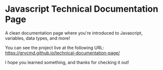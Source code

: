 ﻿# Javascript Technical Documentation Page
 
 A clean documentation page where you're introduced to Javascript, variables, data types, and more!
 
 You can see the project live at the following URL: https://grvcmd.github.io/technical-documentation-page/
 
 I hope you learned something, and thanks for checking it out!
